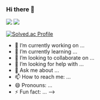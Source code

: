### Hi there 👋


<img src="https://img.shields.io/badge/Python-3776AB?style=for-the-badge&logo=Python&logoColor=white">
<img src="https://img.shields.io/badge/C++-#00599C?style=for-the-badge&logo=C++&logoColor=white">

[![Solved.ac Profile](http://mazassumnida.wtf/api/generate_badge?boj={dhgoldkim})](https://solved.ac/{dhgoldkim})<br/>
 



- 🔭 I’m currently working on ...
- 🌱 I’m currently learning ...
- 👯 I’m looking to collaborate on ...
- 🤔 I’m looking for help with ...
- 💬 Ask me about ...
- 📫 How to reach me: ...
- 😄 Pronouns: ...
- ⚡ Fun fact: ...
-->
